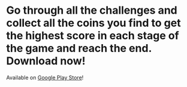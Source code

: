 # Go through all the challenges and collect all the coins you find to get the highest score in each stage of the game and reach the end. Download now!
Available on [Google Play Store](https://play.google.com/store/apps/details?id=com.bertasso.bily)!
